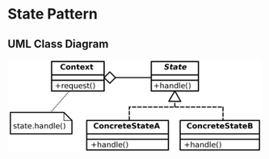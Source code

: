# State Pattern

## UML Class Diagram

![State Pattern UML Diagram](../../../../../../../resources/designPatterns/state/State_Design_Pattern_UML_Class_Diagram.png)
